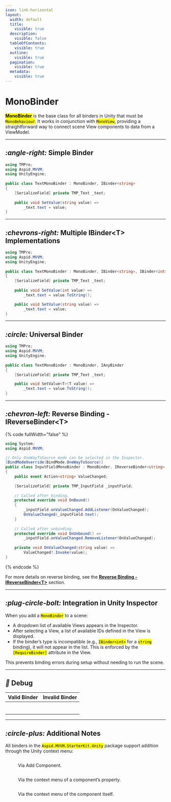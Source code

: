 ```yaml
---
icon: link-horizontal
layout:
  width: default
  title:
    visible: true
  description:
    visible: false
  tableOfContents:
    visible: true
  outline:
    visible: true
  pagination:
    visible: true
  metadata:
    visible: true
---
```


# MonoBinder

<mark style="color:$primary;">**MonoBinder**</mark> is the base class for all binders in Unity that must be <mark style="color:$warning;">`MonoBehaviour`</mark>. It works in conjunction with <mark style="color:$warning;">`MonoView`</mark>, providing a straightforward way to connect scene View components to data from a ViewModel.

***

## <i class="fa-angle-right">:angle-right:</i> Simple Binder

```csharp
using TMPro;
using Aspid.MVVM;
using UnityEngine;
​
public class TextMonoBinder : MonoBinder, IBinder<string>
{
    [SerializeField] private TMP_Text _text;
​
    public void SetValue(string value) =>
        _text.text = value;
}
```

***

## <i class="fa-chevrons-right">:chevrons-right:</i> Multiple IBinder\<T> Implementations

```csharp
using TMPro;
using Aspid.MVVM;
using UnityEngine;
​
public class TextMonoBinder : MonoBinder, IBinder<string>, IBinder<int>
{
    [SerializeField] private TMP_Text _text;
​
    public void SetValue(int value) =>
        _text.text = value.ToString();

    public void SetValue(string value) =>
        _text.text = value;
}
```

***

## <i class="fa-circle">:circle:</i> Universal **Binder**

```csharp
using TMPro;
using Aspid.MVVM;
using UnityEngine;
​
public class TextMonoBinder : MonoBinder, IAnyBinder
{
    [SerializeField] private TMP_Text _text;

    public void SetValue<T>(T value) =>
        _text.text = value.ToString();
}
```

***

## <i class="fa-chevron-left">:chevron-left:</i> Reverse Binding - IReverseBinder\<T>

{% code fullWidth="false" %}
```csharp
using System;
using Aspid.MVVM;

// Only OneWayToSource mode can be selected in the Inspector.
[BindModeOverride(BindMode.OneWayToSource)]
public class InputFieldMonoBinder : MonoBinder, IReverseBinder<string>
{
    public event Action<string> ValueChanged;
    
    [SerializeField] private TMP_InputField _inputField;
    
    // Called after binding.
    protected override void OnBound()
    {
        _inputField.onValueChanged.AddListener(OnValueChanged);
        OnValueChanged(_inputField.text);       
    }
        
    // Called after unbinding.
    protected override void OnUnbound() =>
        _inputField.onValueChanged.RemoveListener(OnValueChanged);
         
    private void OnValueChanged(string value) =>
        ValueChanged?.Invoke(value);
}
```
{% endcode %}

For more details on reverse binding, see the [**Reverse Binding - IReverseBinder\<T>**](../binder/#reverse-binding-ireversebinder-less-than-t-greater-than) section.

***

## <i class="fa-plug-circle-bolt">:plug-circle-bolt:</i> Integration in Unity Inspector

When you add a <mark style="color:$warning;">`MonoBinder`</mark> to a scene:

* A dropdown list of available Views appears in the Inspector.
* After selecting a View, a list of available IDs defined in the View is displayed.
* If the binder’s type is incompatible (e.g., <mark style="color:$warning;">`IBinder<int>`</mark> for a <mark style="color:$warning;">`string`</mark> binding), it will not appear in the list. This is enforced by the <mark style="color:$warning;">`[RequireBinder]`</mark> attribute in the View.

This prevents binding errors during setup without needing to run the scene.

***

## <i class="fa-bug">:bug:</i> Debug

| Valid Binder                                                                                                 | Invalid Binder                                                                                               |
| ------------------------------------------------------------------------------------------------------------ | ------------------------------------------------------------------------------------------------------------ |
| <div><figure><img src="../../.gitbook/assets/image (54).png" alt=""><figcaption></figcaption></figure></div> | <div><figure><img src="../../.gitbook/assets/image (55).png" alt=""><figcaption></figcaption></figure></div> |

***

## <i class="fa-circle-plus">:circle-plus:</i> Additional Notes

All binders in the <mark style="color:$warning;">`Aspid.MVVM.StarterKit.Unity`</mark> package support addition through the Unity context menu:

<figure><img src="../../.gitbook/assets/image (59).png" alt=""><figcaption><p>Via Add Component.</p></figcaption></figure>

<figure><img src="../../.gitbook/assets/image (60).png" alt=""><figcaption><p>Via the context menu of a component’s property.</p></figcaption></figure>

<figure><img src="../../.gitbook/assets/image (61).png" alt=""><figcaption><p>Via the context menu of the component itself.</p></figcaption></figure>
